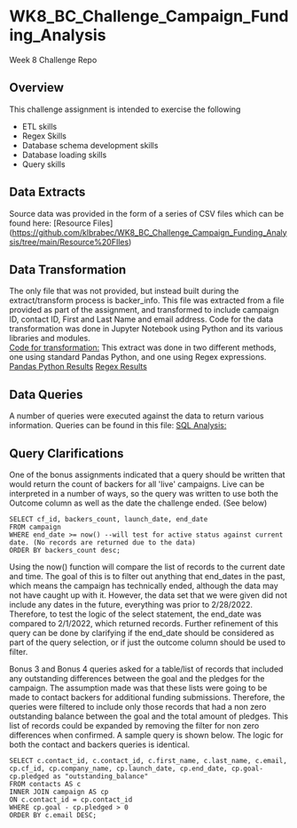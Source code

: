 # WK8_BC_Challenge_Campaign_Funding_Analysis
Week 8 Challenge Repo 

## Overview 
This challenge assignment is intended to exercise the following 
- ETL skills 
- Regex Skills
- Database schema development skills 
- Database loading skills 
- Query skills 

## Data Extracts
Source data was provided in the form of a series of CSV files which can be found here: 
[Resource Files] (https://github.com/klbrabec/WK8_BC_Challenge_Campaign_Funding_Analysis/tree/main/Resource%20FIles)

## Data Transformation
The only file that was not provided, but instead built during the extract/transform process is backer_info.  This file was extracted from a file provided as part of the assignment, and transformed to include campaign ID, contact ID, First and Last Name and email address.  Code for the data transformation was done in Jupyter Notebook using Python and its various libraries and modules.    
[Code for transformation:](https://github.com/klbrabec/WK8_BC_Challenge_Campaign_Funding_Analysis/blob/main/Extract-Transform_Final_code.ipynb)
This extract was done in two different methods, one using standard Pandas Python, and one using Regex expressions.
[Pandas Python Results](https://github.com/klbrabec/WK8_BC_Challenge_Campaign_Funding_Analysis/blob/main/Resource%20FIles/backer_info.csv)
[Regex Results](https://github.com/klbrabec/WK8_BC_Challenge_Campaign_Funding_Analysis/blob/main/r_backers_data.csv)

## Data Queries 
A number of queries were executed against the data to return various information. Queries can be found in this file: 
[SQL Analysis:](https://github.com/klbrabec/WK8_BC_Challenge_Campaign_Funding_Analysis/blob/4d39c892c1edf863505a3fd251ccb994ec2b792f/crowdfunding_SQL_Analysis.sql)

## Query Clarifications
One of the bonus assignments indicated that a query should be written that would return the count of backers for all 'live' campaigns.  Live can be interpreted in a number of ways, so the query was written to use both the Outcome column as well as the date the challenge ended.  (See below) 

~~~
SELECT cf_id, backers_count, launch_date, end_date
FROM campaign
WHERE end_date >= now() --will test for active status against current date. (No records are returned due to the data)
ORDER BY backers_count desc; 

~~~
Using the now() function will compare the list of records to the current date and time.  The goal of this is to filter out anything that end_dates in the past, which means the campaign has technically ended, although the data may not have caught up with it.  However, the data set that we were given did not include any dates in the future, everything was prior to 2/28/2022.  Therefore, to test the logic of the select statement, the end_date was compared to 2/1/2022, which returned records.  Further refinement of this query can be done by clarifying if the end_date should be considered as part of the query selection, or if just the outcome column should be used to filter. 

Bonus 3 and Bonus 4 queries asked for a table/list of records that included any outstanding differences between the goal and the pledges for the campaign.  The assumption made was that these lists were going to be made to contact backers for additional funding submissions.  Therefore, the queries were filtered to include only those records that had a non zero outstanding balance between the goal and the total amount of pledges.  This list of records could be expanded by removing the filter for non zero differences when confirmed.  A sample query is shown below.  The logic for both the contact and backers queries is identical.

~~~
SELECT c.contact_id, c.contact_id, c.first_name, c.last_name, c.email, cp.cf_id, cp.company_name, cp.launch_date, cp.end_date, cp.goal-cp.pledged as "outstanding_balance"
FROM contacts AS c 
INNER JOIN campaign AS cp
ON c.contact_id = cp.contact_id 
WHERE cp.goal - cp.pledged > 0
ORDER BY c.email DESC; 
~~~

